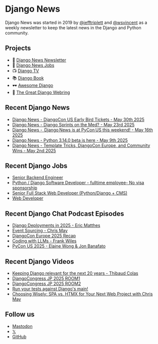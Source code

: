 # Django News

Django News was started in 2019 by [@jefftriplett](https://github.com/jefftriplett) and [@wsvincent](https://github.com/wsvincent) as a weekly newsletter to keep the latest news in the Django and Python community.

## Projects

- :newspaper: [Django News Newsletter](https://django-news.com)
- :briefcase: [Django News Jobs](https://jobs.django-news.com)
- :tv: [Django TV](https://djangotv.com)
- :books: [Django Book](https://djangobook.com)
- :dark_sunglasses: [Awesome Django](https://awesomedjango.org)
- :ring: [The Great Django Webring](https://djangowebring.com)

## Recent Django News

<!--START_SECTION:news-->
- [Django News - DjangoCon US Early Bird Tickets - May 30th 2025](https://django-news.com/issues/287)
- [Django News - Django Sprints on the Med? - May 23rd 2025](https://django-news.com/issues/286)
- [Django News -  Django News is at PyCon US this weekend! - May 16th 2025](https://django-news.com/issues/285)
- [Django News - Python 3.14.0 beta is here - May 9th 2025](https://django-news.com/issues/284)
- [Django News - Template Tricks, DjangoCon Europe, and Community Wins - May 2nd 2025](https://django-news.com/issues/283)
<!--END_SECTION:news-->

## Recent Django Jobs

<!--START_SECTION:jobs-->
- [Senior Backend Engineer](https://jobs.django-news.com/476/senior-backend-engineer-wasmer/)
- [Python / Django Software Developer - fulltime employee- No visa sponsorship](https://jobs.django-news.com/474/python-django-software-developer-fulltime-employee-no-visa-sponsorship-off-duty-management/)
- [Senior Full Stack Web Developer (Python/Django + CMS)](https://jobs.django-news.com/457/senior-full-stack-web-developer-pythondjango-cms-vannoppen-marketing/)
- [Web Developer](https://jobs.django-news.com/451/web-developer-full-fact/)
<!--END_SECTION:jobs-->

## Recent Django Chat Podcast Episodes

<!--START_SECTION:episodes-->
- [Django Deployments in 2025 - Eric Matthes](https://djangochat.com)
- [Event Sourcing - Chris May](https://djangochat.com)
- [DjangoCon Europe 2025 Recap](https://djangochat.com)
- [Coding with LLMs - Frank Wiles](https://djangochat.com)
- [PyCon US 2025 - Elaine Wong & Jon Banafato](https://djangochat.com)
<!--END_SECTION:episodes-->

## Recent Django Videos

<!--START_SECTION:videos-->
- [Keeping Django relevant for the next 20 years - Thibaud Colas](https://djangotv.com/videos/unknown/9999/keeping-django-relevant-for-the-next-20-years-thibaud-colas-django-london/)
- [DjangoCongress JP 2025 ROOM1](https://djangotv.com/videos/unknown/9999/djangocongress-jp-2025-room1/)
- [DjangoCongress JP 2025 ROOM2](https://djangotv.com/videos/unknown/9999/djangocongress-jp-2025-room2/)
- [Run your tests against Django's main!](https://djangotv.com/videos/unknown/9999/run-your-tests-against-djangos-main-django-london-meetup/)
- [Choosing Wisely: SPA vs. HTMX for Your Next Web Project with Chris May](https://djangotv.com/videos/djangocon-us/2024/choosing-wisely-spa-vs-htmx-for-your-next-web-project-with-chris-may/)
<!--END_SECTION:videos-->

## Follow us

- [Mastodon](https://mastodon.social/@djangonews)
- [𝕏](https://x.com/djangonewsbot)
- [GitHub](https://github.com/django-news)
